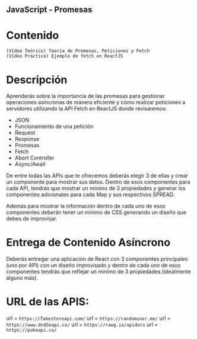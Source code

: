## JavaScript - Promesas

# Contenido
    (Vídeo Teórico) Teoría de Promesas, Peticiones y Fetch
    (Vídeo Práctico) Ejemplo de fetch en ReactJS

# Descripción
Aprenderás sobre la importancia de las promesas para gestionar operaciones asíncronas de manera eficiente y cómo realizar peticiones a servidores utilizando la API Fetch en ReactJS donde revisaremos:
- JSON
- Funcionamiento de una petición
- Request
- Response
- Promesas
- Fetch
- Abort Controller
- Async/Await

De entre todas las APIs que te ofrecemos deberás elegir 3 de ellas y crear un componente para mostrar sus datos.
Dentro de esos componentes para cada API, tendrás que mostrar un mínimo de 3 propiedades y generar los componentes adicionales para cada Map y sus respectivos SPREAD.

Además para mostrar la información dentro de cada uno de esos componentes deberán tener un mínimo de CSS generando un diseño que debes de improvisar.

# Entrega de Contenido Asíncrono
Deberás entregar una aplicación de React con 3 componentes principales (uno por API) con un diseño improvisado y dentro de cada uno de esos componentes tendrás que reflejar un mínimo de 3 propiedades (idealmente alguno más).

# URL de las APIS:
url = `https://fakestoreapi.com/`
url = `https://randomuser.me/`
url = `https://www.dnd5eapi.co/`
url = `https://rawg.io/apidocs`
url = `https://pokeapi.co/`